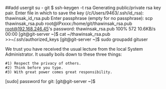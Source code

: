 ##add usergit
su - git
$ ssh-keygen -t rsa
Generating public/private rsa key pair.
Enter file in which to save the key (/c/Users/9463/.ssh/id_rsa): thawinsak_id_rsa.pub
Enter passphrase (empty for no passphrase):
scp thawinsak_rsa.pub  root@IPxxxx:/home/git/thawinsak_rsa.pub
root@192.168.246.45's password:
thawinsak_rsa.pub                             100%  572    10.6KB/s   00:00
[git@git-server ~]$ cat ~/thawinsak_rsa.pub  >>~/.ssh/authorized_keys
[git@git-server ~]$ sudo groupadd gituser

We trust you have received the usual lecture from the local System
Administrator. It usually boils down to these three things:

    #1) Respect the privacy of others.
    #2) Think before you type.
    #3) With great power comes great responsibility.

[sudo] password for git:
[git@git-server ~]$



